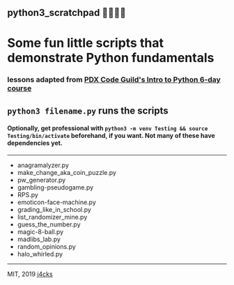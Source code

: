 ## python3_scratchpad 🐍🏋️‍♂️📑

# Some fun little scripts that demonstrate Python fundamentals

### lessons adapted from [PDX Code Guild's Intro to Python 6-day course](https://pdxcodeguild.com/pdx_code_guild_courses/)

## `python3 filename.py` runs the scripts
#### Optionally, get professional with `python3 -m venv Testing && source Testing/bin/activate` beforehand, if you want. Not many of these have dependencies yet.
_________

+ anagramalyzer.py
+ make_change_aka_coin_puzzle.py
+ pw_generator.py
+ gambling-pseudogame.py
+ RPS.py
+ emoticon-face-machine.py
+ grading_like_in_school.py
+ list_randomizer_mine.py
+ guess_the_number.py
+ magic-8-ball.py
+ madlibs_lab.py
+ random_opinions.py
+ halo_whirled.py

_________
MIT, 2019 [j4cks](https://www.j4cks.com)
